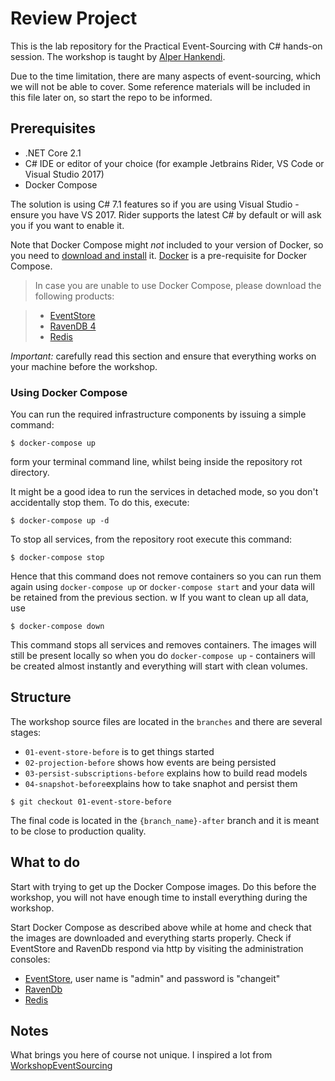 # Review Project

This is the lab repository for the Practical Event-Sourcing with C# hands-on session. 
The workshop is taught by [Alper Hankendi](https://twitter.com/alper_hankendi).

Due to the time limitation, there are many aspects of event-sourcing, which we will not be able to cover. 
Some reference materials will be included in this file later on, so start the repo to be informed.

## Prerequisites

- .NET Core 2.1
- C# IDE or editor of your choice (for example Jetbrains Rider, VS Code or Visual Studio 2017)
- Docker Compose

The solution is using C# 7.1 features so if you are using Visual Studio - ensure you have VS 2017. 
Rider supports the latest C# by default or will ask you if you want to enable it.

Note that Docker Compose might _not_ included to your version of Docker, so you need to [download and install](https://docs.docker.com/compose/install/) it. 
[Docker](https://docs.docker.com/install/) is a pre-requisite for Docker Compose.

> In case you are unable to use Docker Compose, please download the following products:

>- [EventStore](https://eventstore.org/downloads/)
>- [RavenDB 4](https://ravendb.net/downloads)
>- [Redis](https://redis.io/download)

*Important:* carefully read this section and ensure that everything works on your machine before the workshop. 


### Using Docker Compose

You can run the required infrastructure components by issuing a simple command:

```
$ docker-compose up
```

form your terminal command line, whilst being inside the repository rot directory.

It might be a good idea to run the services in detached mode, so you don't accidentally stop them. To do this, execute:

```
$ docker-compose up -d
```

To stop all services, from the repository root execute this command:

```
$ docker-compose stop
```

Hence that this command does not remove containers so you can run them again using `docker-compose up` or `docker-compose start` and your data will be retained from the previous section.
w
If you want to clean up all data, use

```
$ docker-compose down
```

This command stops all services and removes containers. The images will still be present locally so when you do `docker-compose up` - containers will be created almost instantly and everything will start with clean volumes.

## Structure

The workshop source files are located in the `branches` and there are several stages:

- `01-event-store-before` is to get things started
- `02-projection-before` shows how events are being persisted
- `03-persist-subscriptions-before` explains how to build read models
- `04-snapshot-before`explains how to take snaphot and persist them

```
$ git checkout 01-event-store-before
```

The final code is located in the `{branch_name}-after` branch and it is meant to be close to production quality.

## What to do

Start with trying to get up the Docker Compose images. Do this before the workshop, you will not have enough time to install everything during the workshop.

Start Docker Compose as described above while at home and check that the images are downloaded and everything starts properly. 
Check if EventStore and RavenDb respond via http by visiting the administration consoles:

- [EventStore](http://localhost:2113), user name is "admin" and password is "changeit"
- [RavenDb](http://localhost:8080)
- [Redis](tcp://localhost:6379)

## Notes
What brings you here of course not unique. I inspired a lot from [WorkshopEventSourcing](https://github.com/UbiquitousAS/WorkshopEventSourcing)